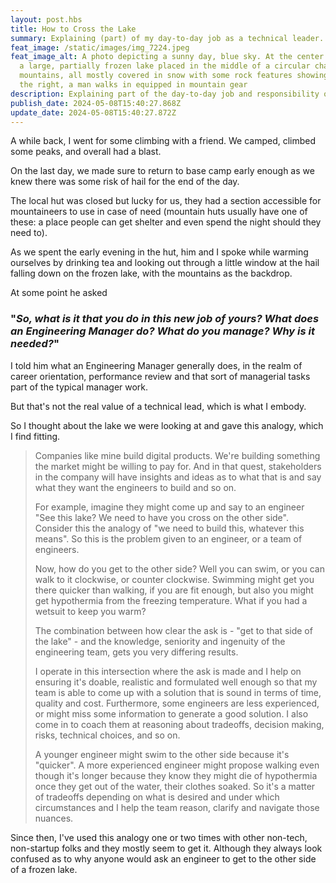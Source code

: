```yaml
---
layout: post.hbs
title: How to Cross the Lake
summary: Explaining (part) of my day-to-day job as a technical leader.
feat_image: /static/images/img_7224.jpeg
feat_image_alt: A photo depicting a sunny day, blue sky. At the center there is
  a large, partially frozen lake placed in the middle of a circular chain of
  mountains, all mostly covered in snow with some rock features showing up. To
  the right, a man walks in equipped in mountain gear
description: Explaining part of the day-to-day job and responsibility of a technical leader.
publish_date: 2024-05-08T15:40:27.868Z
update_date: 2024-05-08T15:40:27.872Z
---
```

A while back, I went for some climbing with a friend. We camped, climbed some peaks, and overall had a blast.

O﻿n the last day, we made sure to return to base camp early enough as we knew there was some risk of hail for the end of the day.

The local hut was closed but lucky for us, they had a section accessible for mountaineers to use in case of need (mountain huts usually have one of these: a place people can get shelter and even spend the night should they need to).

A﻿s we spent the early evening in the hut, him and I spoke while warming ourselves by drinking tea and looking out through a little window at the hail falling down on the frozen lake, with the mountains as the backdrop.

A﻿t some point he asked


### "*So, what is it that you do in this new job of yours? What does an Engineering Manager do? What do you manage? Why is it needed?*"



I﻿ told him what an Engineering Manager generally does, in the realm of career orientation, performance review and that sort of managerial tasks part of the typical manager work.

B﻿ut that's not the real value of a technical lead, which is what I embody.

S﻿o I thought about the lake we were looking at and gave this analogy, which I find fitting.

> Companies like mine build digital products. We're building something the market might be willing to pay for. And in that quest, stakeholders in the company will have insights and ideas as to what that is and say what they want the engineers to build and so on.
>
> F﻿or example, imagine they might come up and say to an engineer "See this lake? We need to have you cross on the other side". Consider this the analogy of "we need to build this, whatever this means". So this is the problem given to an engineer, or a team of engineers.
>
> N﻿ow, how do you get to the other side? Well you can swim, or you can walk to it clockwise, or counter clockwise. Swimming might get you there quicker than walking, if you are fit enough, but also you might get hypothermia from the freezing temperature. What if you had a wetsuit to keep you warm?
>
> The combination between how clear the ask is - "get to that side of the lake" - and the knowledge, seniority and ingenuity of the engineering team, gets you very differing results. 
>
> I﻿ operate in this intersection where the ask is made and I help on ensuring it's doable, realistic and formulated well enough so that my team is able to come up with a solution that is sound in terms of time, quality and cost. Furthermore, some engineers are less experienced, or might miss some information to generate a good solution. I also come in to coach them at reasoning about tradeoffs, decision making, risks, technical choices, and so on.
>
> A﻿ younger engineer might swim to the other side because it's "quicker". A more experienced engineer might propose walking even though it's longer because they know they might die of hypothermia once they get out of the water, their clothes soaked. So it's a matter of tradeoffs depending on what is desired and under which circumstances and I help the team reason, clarify and navigate those nuances.




Since then, I've used this analogy one or two times with other non-tech, non-startup folks and they mostly seem to get it. Although they always look confused as to why anyone would ask an engineer to get to the other side of a frozen lake.